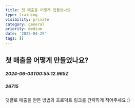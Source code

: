 ```yaml
---
title: 첫 매출을 어떻게 만들었나요
type: training
visibility: private
category: general
priority: medium
date: '2025-04-29'
tags: []
---
```

## 첫 매출을 어떻게 만들었나요?
##### 2024-06-03T00:55:12.965Z
##### 26715

<p>댓글로 매출을 만든 방법과 프로덕트 링크를 간략하게 적어주세요 :)</p>
